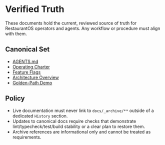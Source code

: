# Verified Truth

These documents hold the current, reviewed source of truth for RestaurantOS operators and agents. Any workflow or procedure must align with them.

## Canonical Set
- [AGENTS.md](../AGENTS.md)
- [Operating Charter](OPERATING_CHARTER.md)
- [Feature Flags](FEATURE_FLAGS.md)
- [Architecture Overview](ARCHITECTURE.md)
- [Golden-Path Demo](DEMO.md)

## Policy
- Live documentation must never link to `docs/_archive/**` outside of a dedicated `History` section.
- Updates to canonical docs require checks that demonstrate lint/typecheck/test/build stability or a clear plan to restore them.
- Archive references are informational only and cannot be treated as requirements.
